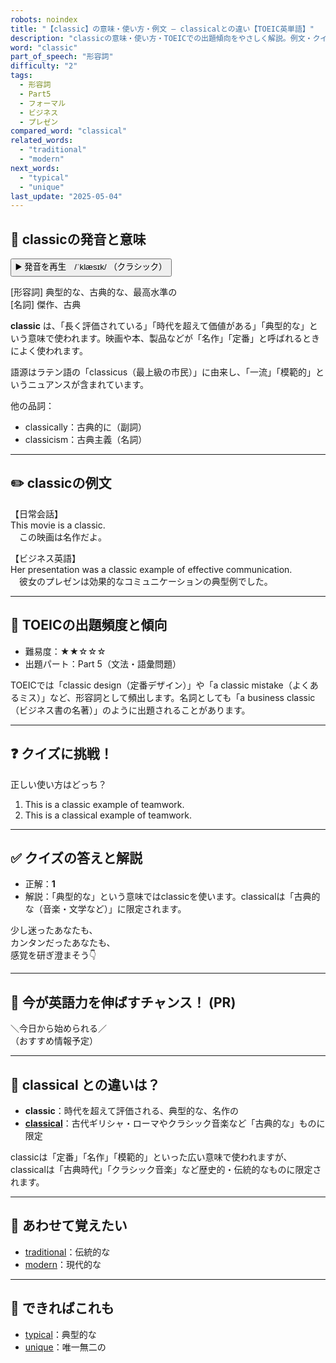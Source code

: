```yaml
---
robots: noindex
title: "【classic】の意味・使い方・例文 ― classicalとの違い【TOEIC英単語】"
description: "classicの意味・使い方・TOEICでの出題傾向をやさしく解説。例文・クイズ付きでclassicalとの違いもわかりやすく学べます。"
word: "classic"
part_of_speech: "形容詞"
difficulty: "2"
tags:
  - 形容詞
  - Part5
  - フォーマル
  - ビジネス
  - プレゼン
compared_word: "classical"
related_words:
  - "traditional"
  - "modern"
next_words:
  - "typical"
  - "unique"
last_update: "2025-05-04"
---
```


## 🔰 classicの発音と意味

<button class="play-audio" onclick="playTTS('classic')">
  <span class="play-audio-main">
    ▶️ 発音を再生　/ˈklæsɪk/
  </span>
  <span class="play-audio-sub">
    （クラシック）
  </span>
</button>

[形容詞] 典型的な、古典的な、最高水準の  
[名詞] 傑作、古典

**classic** は、「長く評価されている」「時代を超えて価値がある」「典型的な」という意味で使われます。映画や本、製品などが「名作」「定番」と呼ばれるときによく使われます。

語源はラテン語の「classicus（最上級の市民）」に由来し、「一流」「模範的」というニュアンスが含まれています。

他の品詞：  
- classically：古典的に（副詞）
- classicism：古典主義（名詞）

---

## ✏️ classicの例文

【日常会話】  
This movie is a classic.  
　この映画は名作だよ。

【ビジネス英語】  
Her presentation was a classic example of effective communication.  
　彼女のプレゼンは効果的なコミュニケーションの典型例でした。

---

## 🎯 TOEICの出題頻度と傾向

- 難易度：★★☆☆☆
- 出題パート：Part 5（文法・語彙問題）

TOEICでは「classic design（定番デザイン）」や「a classic mistake（よくあるミス）」など、形容詞として頻出します。名詞としても「a business classic（ビジネス書の名著）」のように出題されることがあります。

---

## ❓ クイズに挑戦！

正しい使い方はどっち？

1. This is a classic example of teamwork.  
2. This is a classical example of teamwork.

---

## ✅ クイズの答えと解説

- 正解：**1**
- 解説：「典型的な」という意味ではclassicを使います。classicalは「古典的な（音楽・文学など）」に限定されます。

少し迷ったあなたも、  
カンタンだったあなたも、  
感覚を研ぎ澄まそう👇️

---

## 🚀 今が英語力を伸ばすチャンス！ (PR)

<div class="info-center">
＼今日から始められる／<br>  
（おすすめ情報予定）
</div>

---

## 🤔  classical との違いは？

- **classic**：時代を超えて評価される、典型的な、名作の
- **[classical](/classical)**：古代ギリシャ・ローマやクラシック音楽など「古典的な」ものに限定

classicは「定番」「名作」「模範的」といった広い意味で使われますが、classicalは「古典時代」「クラシック音楽」など歴史的・伝統的なものに限定されます。

---

## 🧩 あわせて覚えたい

- [traditional](/traditional)：伝統的な
- [modern](/modern)：現代的な

---

## 📖 できればこれも

- [typical](/typical)：典型的な
- [unique](/unique)：唯一無二の

<!-- cvid: aid39_bid10 -->
